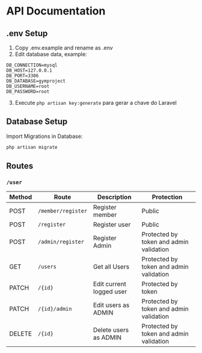 # API Documentation

## .env Setup

1. Copy .env.example and rename as .env
2. Edit database data, example:
``` dotenv
DB_CONNECTION=mysql
DB_HOST=127.0.0.1
DB_PORT=3306
DB_DATABASE=gymproject
DB_USERNAME=root
DB_PASSWORD=root
```
3. Execute ```php artisan key:generate``` para gerar a chave do Laravel

## Database Setup

Import Migrations in Database:
``` bash
php artisan migrate
```

## Routes

### `/user`
| Method | Route             | Description               | Protection                      |
| ------ | ----------------- | ------------------------- | ------------------------------- |
| POST   | `/member/register`| Register member           | Public                          |
| POST   | `/register`       | Register user             | Public                          |
| POST   | `/admin/register` | Register Admin            | Protected by token and admin validation|
| GET    | `/users`          | Get all Users             | Protected by token and admin validation|
| PATCH  | `/{id}`          | Edit current logged user  | Protected by token               |
| PATCH  | `/{id}/admin`    | Edit users as ADMIN  | Protected by token and admin validation |
| DELETE | `/{id}`          | Delete users as ADMIN  | Protected by token and admin validation |